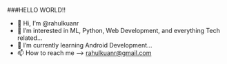 ###HELLO WORLD!!

- 👋 Hi, I’m @rahulkuanr
- 👀 I’m interested in ML, Python, Web Development, and everything Tech related...
- 🌱 I’m currently learning Android Development...
- 📫 How to reach me --> rahulkuanr@gmail.com

<!---
rahulkuanr/rahulkuanr is a ✨ special ✨ repository because its `README.md` (this file) appears on your GitHub profile.
You can click the Preview link to take a look at your changes.
--->
